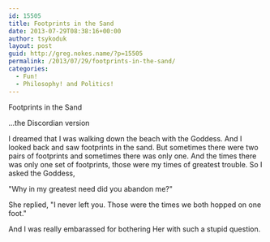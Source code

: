 ```yaml
---
id: 15505
title: Footprints in the Sand
date: 2013-07-29T08:38:16+00:00
author: tsykoduk
layout: post
guid: http://greg.nokes.name/?p=15505
permalink: /2013/07/29/footprints-in-the-sand/
categories:
  - Fun!
  - Philosophy! and Politics!
---
```

Footprints in the Sand

...the Discordian version

I dreamed that I was walking down the beach with the Goddess. And
I looked back and saw footprints in the sand. But sometimes there
were two pairs of footprints and sometimes there was only one.
And the times there was only one set of footprints, those were my
times of greatest trouble. So I asked the Goddess,

"Why in my greatest need did you abandon me?"

She replied, "I never left you. Those were the times we both
hopped on one foot."

And I was really embarassed for bothering Her with such a stupid
question.